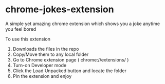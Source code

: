 # chrome-jokes-extension
A simple yet amazing chrome extension which shows you a joke anytime you feel bored

To use this extension 
1. Downloads the files in the repo
2. Copy/Move them to any local folder
3. Go to Chrome extension page ( chrome://extensions/ ) 
4. Turn-on Developer mode 
5. Click the Load Unpacked button and locate the folder 
6. Pin the extension and enjoy 
